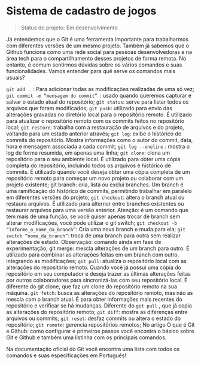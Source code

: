 <h1>Sistema de cadastro de jogos</h1>

>Status do projeto: Em desenvolvimento

Já entendemos que o Git é uma ferramenta importante para trabalharmos com diferentes versões de um mesmo projeto. Também já sabemos que o Github funciona como uma rede social para pessoas desenvolvedoras e na área tech para o compartilhamento desses projetos de forma remota. No entanto, é comum sentirmos dúvidas sobre os vários comandos e suas funcionalidades. Vamos entender para quê serve os comandos mais usuais?

````git add . ````: Para adicionar todas as modificações realizadas de uma só vez;
````git commit -m “mensagem do commit” ````: usado quando queremos capturar e salvar o estado atual do repositório;
````git status````: serve para listar todos os arquivos que foram modificados;
````git push````: utilizado para envio das alterações gravadas no diretório local para o repositório remoto. É utilizado para atualizar o repositório remoto com os commits feitos no repositório local;
````git restore````: trabalha com a restauração de arquivos e do projeto, voltando para um estado anterior através;
````git log````: exibe o histórico de commits do repositório. Mostra informações como o autor do commit, data, hora e mensagem associada a cada commit;
````git log --oneline```` : mostra o log de forma resumida, em apenas uma linha;
````git clone````: clona um repositório para o seu ambiente local. É utilizado para obter uma cópia completa do repositório, incluindo todos os arquivos e histórico de commits. É utilizado quando você deseja obter uma cópia completa de um repositório remoto para começar um novo projeto ou colaborar com um projeto existente;
git branch: cria, lista ou exclui branches. Um branch é uma ramificação do histórico de commits, permitindo trabalhar em paralelo em diferentes versões do projeto;
````git checkout````: altera o branch atual ou restaura arquivos. É utilizado para alternar entre branches existentes ou restaurar arquivos para uma versão anterior. Atenção: é um comando que tem mais de uma função, se você quiser apenas trocar de branch sem alterar modificações, você pode utilizar o git switch;
````git checkout -b “informe_o_nome_da_branch”````: Cria uma nova branch e muda para ela;
````git switch “nome_da_branch”````: troca de uma branch para outra sem realizar alterações de estado. Observação: comando ainda em fase de experimentação;
git merge: mescla alterações de um branch para outro. É utilizado para combinar as alterações feitas em um branch com outro, integrando as modificações;
````git pull````: atualiza o repositório local com as alterações do repositório remoto. Quando você já possui uma cópia do repositório em seu computador e deseja trazer as últimas alterações feitas por outros colaboradores para sincronizá-las com seu repositório local. É diferente do git clone, que faz um clone do repositório remoto na sua máquina.
````git fetch````: busca as alterações do repositório remoto, mas não as mescla com o branch atual. É para obter informações mais recentes do repositório e verificar se há mudanças. Diferente do ````git pull```` , que já copia as alterações do repositório remoto;
````git diff````: mostra as diferenças entre arquivos ou commits;
````git reset````: desfaz commits ou altera o estado do repositório;
````git remote````: gerencia repositórios remotos;
No artigo O que é Git e Github: como configurar e primeiros passos você encontra o básico sobre Git e Github e também uma listinha com os principais comandos.

Na documentação oficial do Git você encontra uma lista com todos os comandos e suas especificações em Português!